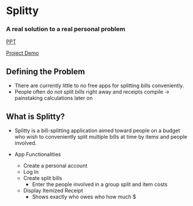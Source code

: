 # Splitty 
### A real solution to a real personal problem
[PPT](https://docs.google.com/presentation/d/17WlbXwyL-h69nRjjQY8SRnhiTz_PZ5CCeZufPhbH83o/edit#slide=id.gcfc13c1243_5_23950)

[Project Demo](https://drive.google.com/file/d/17djV5Z9HqAQAWuFHS4xm_5GbGRPj2Hky/view)

## Defining the Problem
* There are currently little to no free apps for splitting bills conveniently. 
* People often do not split bills right away and receipts compile → painstaking calculations later on

## What is Splitty?
* Splitty is a bill-splitting application aimed toward people on a budget who wish to conveniently split multiple bills at time by items and people involved.

* App Functionalities
    - Create a personal account
    - Log In
    - Create split bills
        - Enter the people involved in a group split and item costs
    - Display Itemized Receipt
        - Shows exactly who owes who how much $

